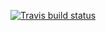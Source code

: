 [![Travis build status](https://travis-ci.org/bachirtadde/CInLPN.svg?branch=master)](https://travis-ci.org/bachirtadde/CInLPN)